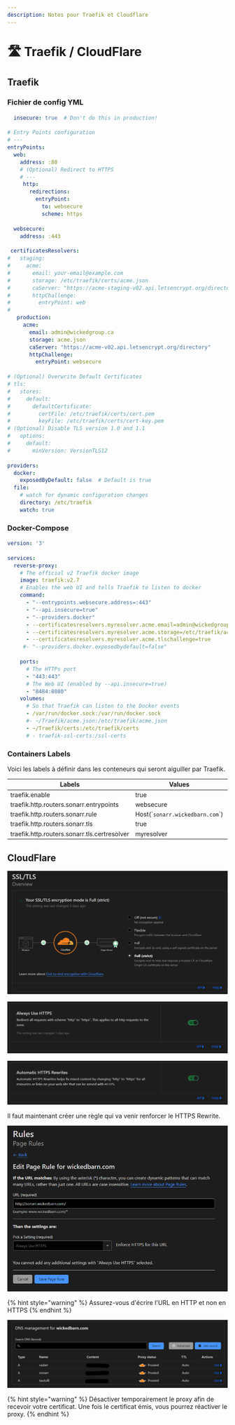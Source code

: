 ```yaml
---
description: Notes pour Traefik et Cloudflare
---
```


# 🛣️ Traefik / CloudFlare

## Traefik&#x20;

### Fichier de config YML

```yaml
  insecure: true  # Don't do this in production!

# Entry Points configuration
# ---
entryPoints:
  web:
    address: :80
    # (Optional) Redirect to HTTPS
    # ---
     http:
       redirections:
         entryPoint:
           to: websecure
           scheme: https

  websecure:
    address: :443

 certificatesResolvers:
#   staging:
#     acme:
#       email: your-email@example.com
#       storage: /etc/traefik/certs/acme.json
#       caServer: "https://acme-staging-v02.api.letsencrypt.org/directory"
#       httpChallenge:
#         entryPoint: web
#
   production:
     acme:
       email: admin@wickedgroup.ca
       storage: acme.json
       caServer: "https://acme-v02.api.letsencrypt.org/directory"
       httpChallenge:
         entryPoint: websecure

# (Optional) Overwrite Default Certificates
# tls:
#   stores:
#     default:
#       defaultCertificate:
#         certFile: /etc/traefik/certs/cert.pem
#         keyFile: /etc/traefik/certs/cert-key.pem
# (Optional) Disable TLS version 1.0 and 1.1
#   options:
#     default:
#       minVersion: VersionTLS12

providers:
  docker:
    exposedByDefault: false  # Default is true
  file:
    # watch for dynamic configuration changes
    directory: /etc/traefik
    watch: true

```

### Docker-Compose

```yaml
version: '3'

services:
  reverse-proxy:
    # The official v2 Traefik docker image
    image: traefik:v2.7
    # Enables the web UI and tells Traefik to listen to docker
    command:
      - "--entrypoints.websecure.address=:443"
      - "--api.insecure=true"
      - "--providers.docker"
      - --certificatesresolvers.myresolver.acme.email=admin@wickedgroup.ca
      - --certificatesresolvers.myresolver.acme.storage=/etc/traefik/acme.json
      - --certificatesresolvers.myresolver.acme.tlschallenge=true
     #- "--providers.docker.exposedbydefault=false"

    ports:
      # The HTTPs port
      - "443:443"
      # The Web UI (enabled by --api.insecure=true)
      - "8484:8080"
    volumes:
      # So that Traefik can listen to the Docker events
      - /var/run/docker.sock:/var/run/docker.sock
      #- ~/Traefik/acme.json:/etc/traefik/acme.json
      - ~/Traefik/certs:/etc/traefik/certs
      # - traefik-ssl-certs:/ssl-certs
```

### Containers Labels

Voici les labels à définir dans les conteneurs qui seront aiguiller par Traefik.

<table><thead><tr><th>Labels</th><th>Values</th><th data-hidden></th></tr></thead><tbody><tr><td>traefik.enable</td><td>true</td><td></td></tr><tr><td>traefik.http.routers.sonarr.entrypoints</td><td>websecure</td><td></td></tr><tr><td>traefik.http.routers.sonarr.rule</td><td>Host(`<code>sonarr.wickedbarn.com</code>`)</td><td></td></tr><tr><td>traefik.http.routers.sonarr.tls</td><td>true</td><td></td></tr><tr><td>traefik.http.routers.sonarr.tls.certresolver</td><td>myresolver</td><td></td></tr></tbody></table>

## CloudFlare

![Mettre le mode d'encryption à "Full (strict)"](<../.gitbook/assets/image (2).png>)

![Activer "Always Use HTTP"](<../.gitbook/assets/image (45).png>)

![Activer "Automatic HTTPS Rewrites"](<../.gitbook/assets/image (40).png>)

Il faut maintenant créer une règle qui va venir renforcer le HTTPS Rewrite.

![Remplissez la règle de cette facon](<../.gitbook/assets/image (17).png>)

{% hint style="warning" %}
Assurez-vous d'écrire l'URL en HTTP et non en HTTPS
{% endhint %}

![Voici vos entrés DNS](<../.gitbook/assets/image (27).png>)

{% hint style="warning" %}
Désactiver temporairement le proxy afin de recevoir votre certificat. Une fois le certificat émis, vous pourrez réactiver le proxy.
{% endhint %}
